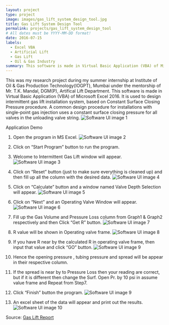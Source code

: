 ```yaml
---
layout: project
type: project
image: images/gas_lift_system_design_tool.jpg
title: Gas Lift System Design Tool
permalink: projects/gas_lift_system_design_tool
# All dates must be YYYY-MM-DD format!
date: 2016-07-15
labels:
  - Excel VBA
  - Artificial Lift
  - Gas Lift
  - Oil & Gas Industry
summary: This software is made in Virtual Basic Application (VBA) of Microsoft Excel 2016. It is used to design intermittent gas lift installation system, based on Constant Surface Closing Pressure procedure.
---
```


This was my research project during my summer internship at Institute of Oil & Gas Production Technology(IOGPT), Mumbai under the mentorship of Mr. T.K. Mandal, DGM(P), Artifical Lift Department.
This software is made in Virtual Basic Application (VBA) of Microsoft Excel 2016. It is used to design intermittent gas lift installation system, based on Constant Surface Closing Pressure procedure. A common design procedure for installations with single-point gas injection uses a constant surface closing pressure for all valves in the unloading valve string.
![Software UI image 1](https://github.com/vashuraghav/Gas-Lift-System-Design-Tool/blob/master/images/1.png)

Application Demo

1. Open the program in MS Excel.
![Software UI image 2](https://github.com/vashuraghav/Gas-Lift-System-Design-Tool/blob/master/images/2.png)

2. Click on “Start Program” button to run the program.
3. Welcome to Intermittent Gas Lift window will appear.
![Software UI image 3](https://github.com/vashuraghav/Gas-Lift-System-Design-Tool/blob/master/images/3.png)

4. Click on “Reset” button (just to make sure everything is cleaned up) and then fill up all the column with the desired data.
![Software UI image 4](https://github.com/vashuraghav/Gas-Lift-System-Design-Tool/blob/master/images/4.png)

5. Click on “Calculate” button and a window named Valve Depth Selection will appear.
![Software UI image 5](https://github.com/vashuraghav/Gas-Lift-System-Design-Tool/blob/master/images/5.png)

6. Click on “Next” and an Operating Valve Window will appear.
![Software UI image 6](https://github.com/vashuraghav/Gas-Lift-System-Design-Tool/blob/master/images/6.png)

7. Fill up the Gas Volume and Pressure Loss column from Graph1 & Graph2 respectively and then Click “Get R” button.
![Software UI image 7](https://github.com/vashuraghav/Gas-Lift-System-Design-Tool/blob/master/images/7.png)

8. R value will be shown in Operating valve frame.
![Software UI image 8](https://github.com/vashuraghav/Gas-Lift-System-Design-Tool/blob/master/images/8.png)

9. If you have R near by the calculated R in operating valve frame, then input that value and click “GO” button.
![Software UI image 9](https://github.com/vashuraghav/Gas-Lift-System-Design-Tool/blob/master/images/9.png)

10. Hence the opening pressure , tubing pressure and spread will be appear in their respective column.

11. If the spread is near by to Pressure Loss then your reading are correct, but if it is different then change the Surf. Open Pr. by 10 psi in assume value frame and Repeat from Step7.

12. Click “Finish” button the program.
![Software UI image 9](https://github.com/vashuraghav/Gas-Lift-System-Design-Tool/blob/master/images/9.png)

13. An excel sheet of the data will appear and print out the results.
![Software UI image 10](https://github.com/vashuraghav/Gas-Lift-System-Design-Tool/blob/master/images/10.png)

Source: <a href="https://github.com/vashuraghav/Gas-Lift-System-Design-Tool"><i class="large github icon"></i>Gas Lift Report</a>
